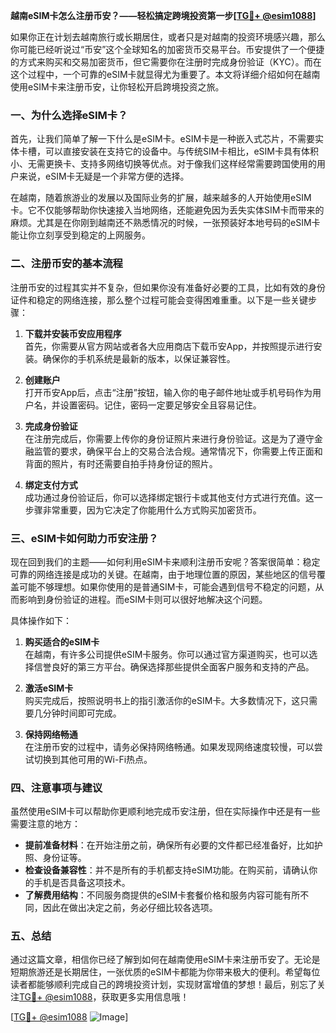 **越南eSIM卡怎么注册币安？——轻松搞定跨境投资第一步[[TG💪+ @esim1088](https://t.me/s/esim1088)]**

如果你正在计划去越南旅行或长期居住，或者只是对越南的投资环境感兴趣，那么你可能已经听说过“币安”这个全球知名的加密货币交易平台。币安提供了一个便捷的方式来购买和交易加密货币，但它需要你在注册时完成身份验证（KYC）。而在这个过程中，一个可靠的eSIM卡就显得尤为重要了。本文将详细介绍如何在越南使用eSIM卡来注册币安，让你轻松开启跨境投资之旅。

### 一、为什么选择eSIM卡？

首先，让我们简单了解一下什么是eSIM卡。eSIM卡是一种嵌入式芯片，不需要实体卡槽，可以直接安装在支持它的设备中。与传统SIM卡相比，eSIM卡具有体积小、无需更换卡、支持多网络切换等优点。对于像我们这样经常需要跨国使用的用户来说，eSIM卡无疑是一个非常方便的选择。

在越南，随着旅游业的发展以及国际业务的扩展，越来越多的人开始使用eSIM卡。它不仅能够帮助你快速接入当地网络，还能避免因为丢失实体SIM卡而带来的麻烦。尤其是在你刚到越南还不熟悉情况的时候，一张预装好本地号码的eSIM卡能让你立刻享受到稳定的上网服务。

### 二、注册币安的基本流程

注册币安的过程其实并不复杂，但如果你没有准备好必要的工具，比如有效的身份证件和稳定的网络连接，那么整个过程可能会变得困难重重。以下是一些关键步骤：

1. **下载并安装币安应用程序**  
   首先，你需要从官方网站或者各大应用商店下载币安App，并按照提示进行安装。确保你的手机系统是最新的版本，以保证兼容性。

2. **创建账户**  
   打开币安App后，点击“注册”按钮，输入你的电子邮件地址或手机号码作为用户名，并设置密码。记住，密码一定要足够安全且容易记住。

3. **完成身份验证**  
   在注册完成后，你需要上传你的身份证照片来进行身份验证。这是为了遵守金融监管的要求，确保平台上的交易合法合规。通常情况下，你需要上传正面和背面的照片，有时还需要自拍手持身份证的照片。

4. **绑定支付方式**  
   成功通过身份验证后，你可以选择绑定银行卡或其他支付方式进行充值。这一步骤非常重要，因为它决定了你能用什么方式购买加密货币。

### 三、eSIM卡如何助力币安注册？

现在回到我们的主题——如何利用eSIM卡来顺利注册币安呢？答案很简单：稳定可靠的网络连接是成功的关键。在越南，由于地理位置的原因，某些地区的信号覆盖可能不够理想。如果你使用的是普通SIM卡，可能会遇到信号不稳定的问题，从而影响到身份验证的进程。而eSIM卡则可以很好地解决这个问题。

具体操作如下：

1. **购买适合的eSIM卡**  
   在越南，有许多公司提供eSIM卡服务。你可以通过官方渠道购买，也可以选择信誉良好的第三方平台。确保选择那些提供全面客户服务和支持的产品。

2. **激活eSIM卡**  
   购买完成后，按照说明书上的指引激活你的eSIM卡。大多数情况下，这只需要几分钟时间即可完成。

3. **保持网络畅通**  
   在注册币安的过程中，请务必保持网络畅通。如果发现网络速度较慢，可以尝试切换到其他可用的Wi-Fi热点。

### 四、注意事项与建议

虽然使用eSIM卡可以帮助你更顺利地完成币安注册，但在实际操作中还是有一些需要注意的地方：

- **提前准备材料**：在开始注册之前，确保所有必要的文件都已经准备好，比如护照、身份证等。
- **检查设备兼容性**：并不是所有的手机都支持eSIM功能。在购买前，请确认你的手机是否具备这项技术。
- **了解费用结构**：不同服务商提供的eSIM卡套餐价格和服务内容可能有所不同，因此在做出决定之前，务必仔细比较各选项。

### 五、总结

通过这篇文章，相信你已经了解到如何在越南使用eSIM卡来注册币安了。无论是短期旅游还是长期居住，一张优质的eSIM卡都能为你带来极大的便利。希望每位读者都能够顺利完成自己的跨境投资计划，实现财富增值的梦想！最后，别忘了关注[TG💪+ @esim1088](https://t.me/s/esim1088)，获取更多实用信息哦！

[[TG💪+ @esim1088](https://t.me/s/esim1088) ![Image](https://i.postimg.cc/4NQfJmqS/Snipaste-2025-05-13-00-14-12.png)]